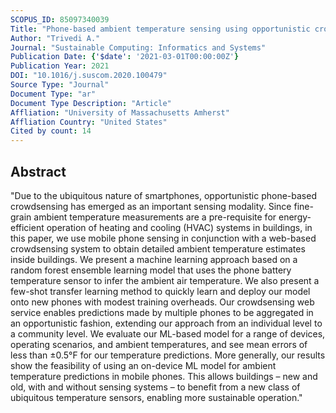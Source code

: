```yaml
---
SCOPUS_ID: 85097340039
Title: "Phone-based ambient temperature sensing using opportunistic crowdsensing and machine learning"
Author: "Trivedi A."
Journal: "Sustainable Computing: Informatics and Systems"
Publication Date: {'$date': '2021-03-01T00:00:00Z'}
Publication Year: 2021
DOI: "10.1016/j.suscom.2020.100479"
Source Type: "Journal"
Document Type: "ar"
Document Type Description: "Article"
Affliation: "University of Massachusetts Amherst"
Affliation Country: "United States"
Cited by count: 14
---
```


## Abstract
"Due to the ubiquitous nature of smartphones, opportunistic phone-based crowdsensing has emerged as an important sensing modality. Since fine-grain ambient temperature measurements are a pre-requisite for energy-efficient operation of heating and cooling (HVAC) systems in buildings, in this paper, we use mobile phone sensing in conjunction with a web-based crowdsensing system to obtain detailed ambient temperature estimates inside buildings. We present a machine learning approach based on a random forest ensemble learning model that uses the phone battery temperature sensor to infer the ambient air temperature. We also present a few-shot transfer learning method to quickly learn and deploy our model onto new phones with modest training overheads. Our crowdsensing web service enables predictions made by multiple phones to be aggregated in an opportunistic fashion, extending our approach from an individual level to a community level. We evaluate our ML-based model for a range of devices, operating scenarios, and ambient temperatures, and see mean errors of less than ±0.5°F for our temperature predictions. More generally, our results show the feasibility of using an on-device ML model for ambient temperature predictions in mobile phones. This allows buildings – new and old, with and without sensing systems – to benefit from a new class of ubiquitous temperature sensors, enabling more sustainable operation."
